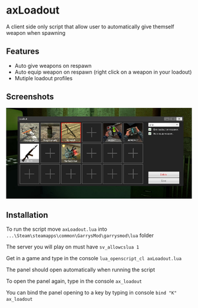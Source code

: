 # axLoadout

A client side only script that allow user to automatically give themself weapon when spawning

## Features

- Auto give weapons on respawn
- Auto equip weapon on respawn (right click on a weapon in your loadout)
- Mutiple loadout profiles

## Screenshots

![Panel](https://raw.githubusercontent.com/ax255/readme-media/main/image.png)

## Installation

To run the script move `axLoadout.lua` into `...\Steam\steamapps\common\GarrysMod\garrysmod\lua` folder

The server you will play on must have `sv_allowcslua 1 `

Get in a game and type in the console `lua_openscript_cl axLoadout.lua`

The panel should open automatically when running the script

To open the panel again, type in the console `ax_loadout`

You can bind the panel opening to a key by typing in console `bind "K" ax_loadout`
